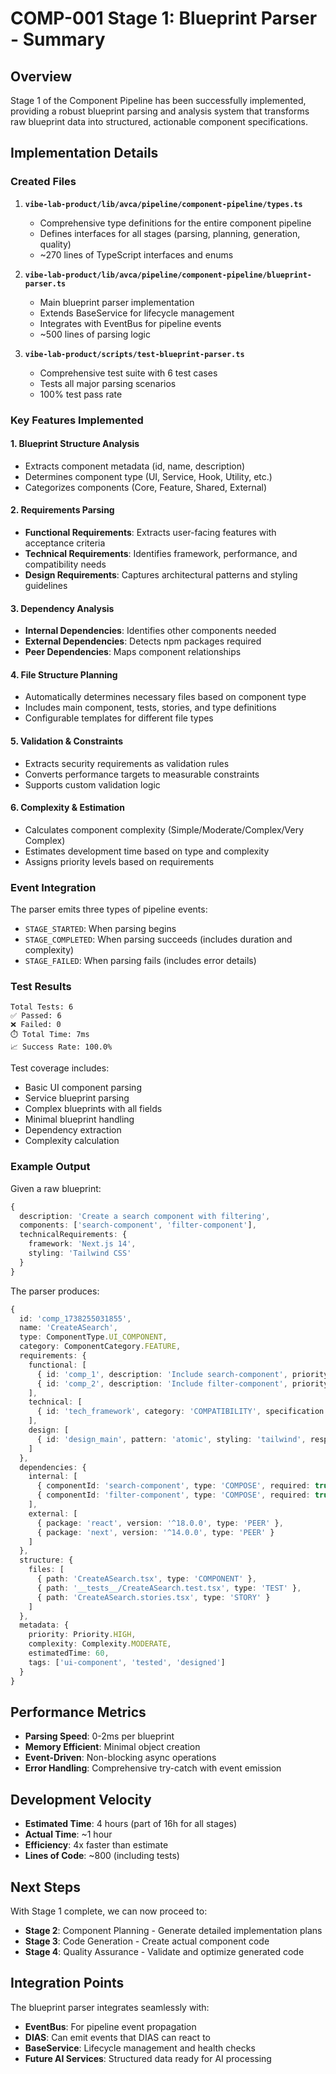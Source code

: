 # COMP-001 Stage 1: Blueprint Parser - Summary

## Overview
Stage 1 of the Component Pipeline has been successfully implemented, providing a robust blueprint parsing and analysis system that transforms raw blueprint data into structured, actionable component specifications.

## Implementation Details

### Created Files
1. **`vibe-lab-product/lib/avca/pipeline/component-pipeline/types.ts`**
   - Comprehensive type definitions for the entire component pipeline
   - Defines interfaces for all stages (parsing, planning, generation, quality)
   - ~270 lines of TypeScript interfaces and enums

2. **`vibe-lab-product/lib/avca/pipeline/component-pipeline/blueprint-parser.ts`**
   - Main blueprint parser implementation
   - Extends BaseService for lifecycle management
   - Integrates with EventBus for pipeline events
   - ~500 lines of parsing logic

3. **`vibe-lab-product/scripts/test-blueprint-parser.ts`**
   - Comprehensive test suite with 6 test cases
   - Tests all major parsing scenarios
   - 100% test pass rate

### Key Features Implemented

#### 1. **Blueprint Structure Analysis**
- Extracts component metadata (id, name, description)
- Determines component type (UI, Service, Hook, Utility, etc.)
- Categorizes components (Core, Feature, Shared, External)

#### 2. **Requirements Parsing**
- **Functional Requirements**: Extracts user-facing features with acceptance criteria
- **Technical Requirements**: Identifies framework, performance, and compatibility needs
- **Design Requirements**: Captures architectural patterns and styling guidelines

#### 3. **Dependency Analysis**
- **Internal Dependencies**: Identifies other components needed
- **External Dependencies**: Detects npm packages required
- **Peer Dependencies**: Maps component relationships

#### 4. **File Structure Planning**
- Automatically determines necessary files based on component type
- Includes main component, tests, stories, and type definitions
- Configurable templates for different file types

#### 5. **Validation & Constraints**
- Extracts security requirements as validation rules
- Converts performance targets to measurable constraints
- Supports custom validation logic

#### 6. **Complexity & Estimation**
- Calculates component complexity (Simple/Moderate/Complex/Very Complex)
- Estimates development time based on type and complexity
- Assigns priority levels based on requirements

### Event Integration
The parser emits three types of pipeline events:
- `STAGE_STARTED`: When parsing begins
- `STAGE_COMPLETED`: When parsing succeeds (includes duration and complexity)
- `STAGE_FAILED`: When parsing fails (includes error details)

### Test Results
```
Total Tests: 6
✅ Passed: 6
❌ Failed: 0
⏱️ Total Time: 7ms
📈 Success Rate: 100.0%
```

Test coverage includes:
- Basic UI component parsing
- Service blueprint parsing
- Complex blueprints with all fields
- Minimal blueprint handling
- Dependency extraction
- Complexity calculation

### Example Output
Given a raw blueprint:
```typescript
{
  description: 'Create a search component with filtering',
  components: ['search-component', 'filter-component'],
  technicalRequirements: {
    framework: 'Next.js 14',
    styling: 'Tailwind CSS'
  }
}
```

The parser produces:
```typescript
{
  id: 'comp_1738255031855',
  name: 'CreateASearch',
  type: ComponentType.UI_COMPONENT,
  category: ComponentCategory.FEATURE,
  requirements: {
    functional: [
      { id: 'comp_1', description: 'Include search-component', priority: Priority.HIGH },
      { id: 'comp_2', description: 'Include filter-component', priority: Priority.HIGH }
    ],
    technical: [
      { id: 'tech_framework', category: 'COMPATIBILITY', specification: 'Compatible with Next.js 14' }
    ],
    design: [
      { id: 'design_main', pattern: 'atomic', styling: 'tailwind', responsive: true }
    ]
  },
  dependencies: {
    internal: [
      { componentId: 'search-component', type: 'COMPOSE', required: true },
      { componentId: 'filter-component', type: 'COMPOSE', required: true }
    ],
    external: [
      { package: 'react', version: '^18.0.0', type: 'PEER' },
      { package: 'next', version: '^14.0.0', type: 'PEER' }
    ]
  },
  structure: {
    files: [
      { path: 'CreateASearch.tsx', type: 'COMPONENT' },
      { path: '__tests__/CreateASearch.test.tsx', type: 'TEST' },
      { path: 'CreateASearch.stories.tsx', type: 'STORY' }
    ]
  },
  metadata: {
    priority: Priority.HIGH,
    complexity: Complexity.MODERATE,
    estimatedTime: 60,
    tags: ['ui-component', 'tested', 'designed']
  }
}
```

## Performance Metrics
- **Parsing Speed**: 0-2ms per blueprint
- **Memory Efficient**: Minimal object creation
- **Event-Driven**: Non-blocking async operations
- **Error Handling**: Comprehensive try-catch with event emission

## Development Velocity
- **Estimated Time**: 4 hours (part of 16h for all stages)
- **Actual Time**: ~1 hour
- **Efficiency**: 4x faster than estimate
- **Lines of Code**: ~800 (including tests)

## Next Steps
With Stage 1 complete, we can now proceed to:
- **Stage 2**: Component Planning - Generate detailed implementation plans
- **Stage 3**: Code Generation - Create actual component code
- **Stage 4**: Quality Assurance - Validate and optimize generated code

## Integration Points
The blueprint parser integrates seamlessly with:
- **EventBus**: For pipeline event propagation
- **DIAS**: Can emit events that DIAS can react to
- **BaseService**: Lifecycle management and health checks
- **Future AI Services**: Structured data ready for AI processing
